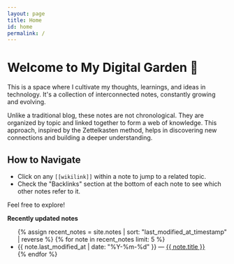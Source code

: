 ```yaml
---
layout: page
title: Home
id: home
permalink: /
---
```


# Welcome to My Digital Garden 🌱

This is a space where I cultivate my thoughts, learnings, and ideas in technology. It's a collection of interconnected notes, constantly growing and evolving.

Unlike a traditional blog, these notes are not chronological. They are organized by topic and linked together to form a web of knowledge. This approach, inspired by the Zettelkasten method, helps in discovering new connections and building a deeper understanding.

## How to Navigate

- Click on any `[[wikilink]]` within a note to jump to a related topic.
- Check the "Backlinks" section at the bottom of each note to see which other notes refer to it.

Feel free to explore!

<strong>Recently updated notes</strong>

<ul>
  {% assign recent_notes = site.notes | sort: "last_modified_at_timestamp" | reverse %}
  {% for note in recent_notes limit: 5 %}
    <li>
      {{ note.last_modified_at | date: "%Y-%m-%d" }} — <a class="internal-link" href="{{ site.baseurl }}{{ note.url }}">{{ note.title }}</a>
    </li>
  {% endfor %}
</ul>

<style>
  .wrapper {
    max-width: 46em;
  }
</style>
